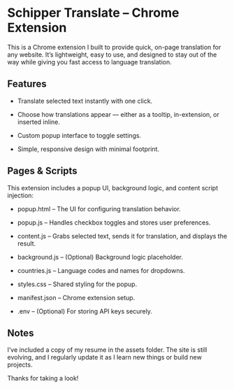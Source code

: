# Schipper Translate – Chrome Extension
This is a Chrome extension I built to provide quick, on-page translation for any website. It’s lightweight, easy to use, and designed to stay out of the way while giving you fast access to language translation.

## Features
- Translate selected text instantly with one click.

- Choose how translations appear — either as a tooltip, in-extension, or inserted inline.

- Custom popup interface to toggle settings.

- Simple, responsive design with minimal footprint.

## Pages & Scripts
This extension includes a popup UI, background logic, and content script injection:

- popup.html – The UI for configuring translation behavior.

- popup.js – Handles checkbox toggles and stores user preferences.

- content.js – Grabs selected text, sends it for translation, and displays the result.

- background.js – (Optional) Background logic placeholder.

- countries.js – Language codes and names for dropdowns.

- styles.css – Shared styling for the popup.

- manifest.json – Chrome extension setup.

- .env – (Optional) For storing API keys securely.
## Notes

I’ve included a copy of my resume in the assets folder. The site is still evolving, and I regularly update it as I learn new things or build new projects.

Thanks for taking a look!
